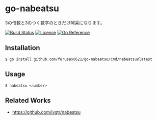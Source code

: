 # go-nabeatsu

3の倍数と3のつく数字のときだけ阿呆になります。

[![Build Status](https://github.com/furusax0621/go-nabeatsu/workflows/test/badge.svg?branch=main)](https://github.com/furusax0621/go-nabeatsu/actions?query=workflow%3Atest)
[![License](https://img.shields.io/badge/license-MIT-blue.svg)](https://github.com/furusax0621/go-nabeatsu/blob/main/LICENSE)
[![Go Reference](https://pkg.go.dev/badge/github.com/furusax0621/go-nabeatsu.svg)](https://pkg.go.dev/github.com/furusax0621/go-nabeatsu)

## Installation

```
$ go install github.com/furusax0621/go-nabeatsu/cmd/nabeatsu@latest
```

## Usage

```
$ nabeatsu <number>
```

## Related Works

- https://github.com/ivgtr/nabeatsu
